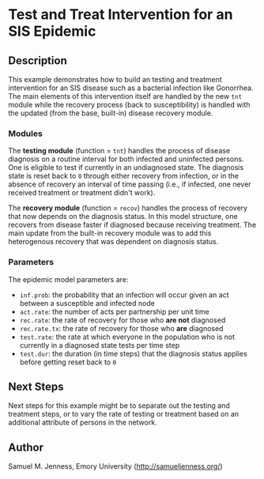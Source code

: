 # Test and Treat Intervention for an SIS Epidemic

## Description
This example demonstrates how to build an testing and treatment intervention for an SIS disease such as a bacterial infection like Gonorrhea. The main elements of this intervention itself are handled by the new `tnt` module while the recovery process (back to susceptibility) is handled with the updated (from the base, built-in) disease recovery module. 

### Modules
The **testing module** (function = `tnt`) handles the process of disease diagnosis on a routine interval for both infected and uninfected persons. One is eligible to test if currently in an undiagnosed state. The diagnosis state is reset back to `0` through either recovery from infection, or in the absence of recovery an interval of time passing (i.e., if infected, one never received treatment or treatment didn't work). 

The **recovery module** (function = `recov`) handles the process of recovery that now depends on the diagnosis status. In this model structure, one recovers from disease faster if diagnosed because receiving treatment. The main update from the built-in recovery module was to add this heterogenous recovery that was dependent on diagnosis status.

### Parameters
The epidemic model parameters are:

* `inf.prob`: the probability that an infection will occur given an act between a susceptible and infected node 
* `act.rate`: the number of acts per partnership per unit time 
* `rec.rate`: the rate of recovery for those who **are not** diagnosed 
* `rec.rate.tx`: the rate of recovery for those who **are** diagnosed
* `test.rate`: the rate at which everyone in the population who is not currently in a diagnosed state tests per time step 
* `test.dur`: the duration (in time steps) that the diagnosis status applies before getting reset back to `0`

## Next Steps
Next steps for this example might be to separate out the testing and treatment steps, or to vary the rate of testing or treatment based on an additional attribute of persons in the network.

## Author
Samuel M. Jenness, Emory University (http://samueljenness.org/)
